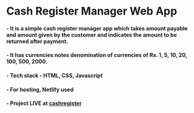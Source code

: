 # Cash Register Manager Web App

#### - It is a simple cash register manager app which takes amount payable and amount given by the customer and indicates the amount to be returned after payment.

#### - It has currencies notes denomination of currencies of Rs. 1, 5, 10, 20, 100, 500, 2000.

#### - Tech stack - HTML, CSS, Javascript

#### - For hosting, Netlify used

#### - Project LIVE at [cashregister](https://digicashregister.netlify.app/)
